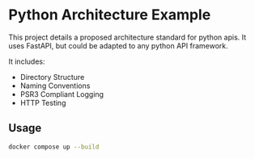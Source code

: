 # Python Architecture Example

This project details a proposed architecture standard for python apis. It uses FastAPI, but could be adapted to any python API framework.

It includes:

- Directory Structure
- Naming Conventions
- PSR3 Compliant Logging
- HTTP Testing

## Usage

```bash
docker compose up --build
```
